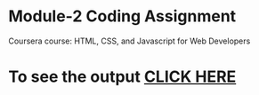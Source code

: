 # Module-2 Coding Assignment

Coursera course: HTML, CSS, and Javascript for Web Developers

# To see the output [CLICK HERE](https://rishita13.github.io/Coursera-HTML-CSS-and-Javascript-for-Web-Developers/module-2/)

